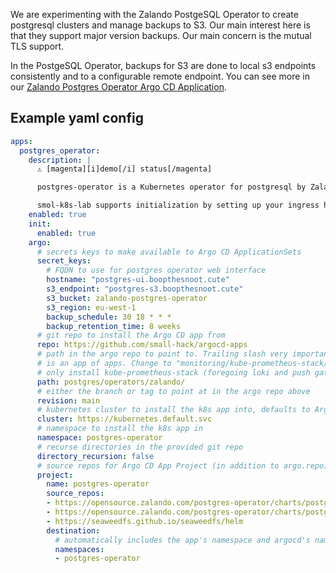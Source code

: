 We are experimenting with the Zalando PostgeSQL Operator to create postgresql clusters and manage backups to S3. Our main interest here is that they support major version backups. Our main concern is the mutual TLS support.

In the PostgeSQL Operator, backups for S3 are done to local s3 endpoints consistently and to a configurable remote endpoint. You can see more in our [Zalando Postgres Operator Argo CD Application](https://github.com/small-hack/argocd-apps/tree/main/postgres/operators/zalando).

## Example yaml config

```yaml
apps:
  postgres_operator:
    description: |
      ⚠️ [magenta][i]demo[/i] status[/magenta]

      postgres-operator is a Kubernetes operator for postgresql by Zalando.

      smol-k8s-lab supports initialization by setting up your ingress hostnames, and then also creating a local s3 endpoint exclusively for backups with and additional configurable endpoint for backups to an external s3
    enabled: true
    init:
      enabled: true
    argo:
      # secrets keys to make available to Argo CD ApplicationSets
      secret_keys:
        # FQDN to use for postgres operator web interface
        hostname: "postgres-ui.boopthesnoot.cute"
        s3_endpoint: "postgres-s3.boopthesnoot.cute"
        s3_bucket: zalando-postgres-operator
        s3_region: eu-west-1
        backup_schedule: 30 18 * * *
        backup_retention_time: 8 weeks
      # git repo to install the Argo CD app from
      repo: https://github.com/small-hack/argocd-apps
      # path in the argo repo to point to. Trailing slash very important! This
      # is an app of apps. Change to "monitoring/kube-prometheus-stack/" to
      # only install kube-prometheus-stack (foregoing loki and push gateway)
      path: postgres/operators/zalando/
      # either the branch or tag to point at in the argo repo above
      revision: main
      # kubernetes cluster to install the k8s app into, defaults to Argo CD default
      cluster: https://kubernetes.default.svc
      # namespace to install the k8s app in
      namespace: postgres-operator
      # recurse directories in the provided git repo
      directory_recursion: false
      # source repos for Argo CD App Project (in addition to argo.repo)
      project:
        name: postgres-operator
        source_repos:
        - https://opensource.zalando.com/postgres-operator/charts/postgres-operator
        - https://opensource.zalando.com/postgres-operator/charts/postgres-operator-ui
        - https://seaweedfs.github.io/seaweedfs/helm
        destination:
          # automatically includes the app's namespace and argocd's namespace
          namespaces:
          - postgres-operator
```
